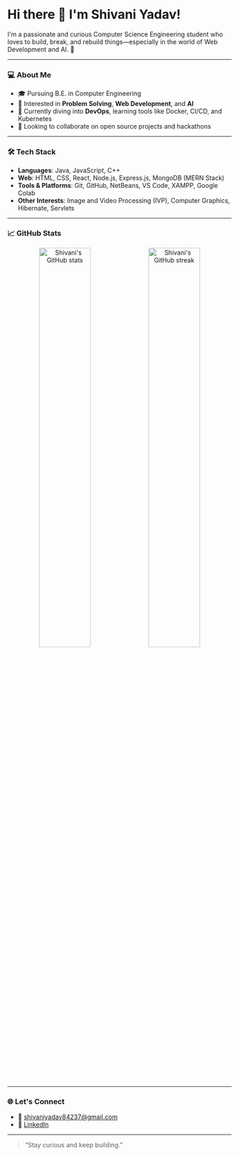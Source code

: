 # Hi there 👋 I'm Shivani Yadav!

I'm a passionate and curious Computer Science Engineering student who loves to build, break, and rebuild things—especially in the world of Web Development and AI. 🚀

---

### 💻 About Me

- 🎓 Pursuing B.E. in Computer Engineering  
- 👀 Interested in **Problem Solving**, **Web Development**, and **AI**
- 🌱 Currently diving into **DevOps**, learning tools like Docker, CI/CD, and Kubernetes
- 🤝 Looking to collaborate on open source projects and hackathons
  
---

### 🛠 Tech Stack

- **Languages**: Java, JavaScript, C++
- **Web**: HTML, CSS, React, Node.js, Express.js, MongoDB (MERN Stack)
- **Tools & Platforms**: Git, GitHub, NetBeans, VS Code, XAMPP, Google Colab
- **Other Interests**: Image and Video Processing (IVP), Computer Graphics, Hibernate, Servlets

---

### 📈 GitHub Stats

<p align="center">
  <img src="https://github-readme-stats.vercel.app/api?username=ShivaniYadav7&show_icons=true&theme=radical" alt="Shivani's GitHub stats" width="48%" />
  <img src="https://github-readme-streak-stats.herokuapp.com/?user=ShivaniYadav7&theme=radical" alt="Shivani's GitHub streak" width="48%" />
</p>

---

### 🌐 Let's Connect

- 📧 [shivaniyadav84237@gmail.com](mailto:shivaniyadav84237@gmail.com)
- 💼 [LinkedIn](https://www.linkedin.com/in/shivani-yadav-b99853259/)
---

> “Stay curious and keep building.”

